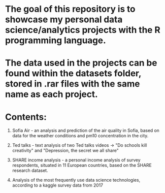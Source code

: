 # The goal of this repository is to showcase my personal data science/analytics projects with the R programming language. 

# The data used in the projects can be found within the datasets folder, stored in .rar files with the same name as each project.

# Contents:
1. Sofia Air - an analysis and prediction of the air quality in Sofia, based on data for the weather conditions and pm10 concentration in the city.

2. Ted talks - text analysis of two Ted talks videos -> "Do schools kill creativity" and "Depression, the secret we all share"

3. SHARE income analysis - a personal income analysis of survey respondents, situated in 11 European countries, based on the SHARE research dataset.

4. Analysis of the most frequently use data science technologies, according to a kaggle survey data from 2017
